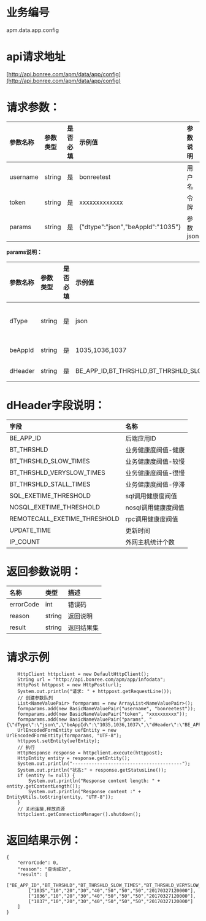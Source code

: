 # 业务编号

apm.data.app.config

# api请求地址

[http://api.bonree.com/apm/data/app/config](http://api.bonree.com/apm/data/app/config)

# 请求参数：

| 参数名称 | 参数类型 | 是否必填 | 示例值 | 参数说明 |
| :--- | :--- | :--- | :--- | :--- |
| username | string | 是 | bonreetest | 用户名 |
| token | string | 是 | xxxxxxxxxxxxx | 令牌 |
| params | string | 是 | {"dtype":"json","beAppId":"1035"} | 参数json |

**params说明：**

| 参数名称 | 参数类型 | 是否必填 | 示例值 | 参数说明 |
| :--- | :--- | :--- | :--- | :--- |
| dType | string | 是 | json | 数据类型\(csv、json\) |
| beAppId | string | 是 | 1035,1036,1037 | 后端应用ID |
| dHeader | string | 是 | BE\_APP\_ID,BT\_THRSHLD,BT\_THRSHLD\_SLOW\_TIMES,BT\_THRSHLD\_VERYSLOW\_TIMES,BT\_THRSHLD\_STALL\_TIMES,SQL\_EXETIME\_THRESHOLD,NOSQL\_EXETIME\_THRESHOLD,REMOTECALL\_EXETIME\_THRESHOLD,UPDATE\_TIME | 指标数据项 |

# dHeader字段说明：

| 字段 | 名称 |
| :--- | :--- |
| BE\_APP\_ID | 后端应用ID |
| BT\_THRSHLD | 业务健康度阀值-健康 |
| BT\_THRSHLD\_SLOW\_TIMES | 业务健康度阀值-较慢 |
| BT\_THRSHLD\_VERYSLOW\_TIMES | 业务健康度阀值-很慢 |
| BT\_THRSHLD\_STALL\_TIMES | 业务健康度阀值-停滞 |
| SQL\_EXETIME\_THRESHOLD | sql调用健康度阀值 |
| NOSQL\_EXETIME\_THRESHOLD | nosql调用健康度阀值 |
| REMOTECALL\_EXETIME\_THRESHOLD | rpc调用健康度阀值 |
| UPDATE\_TIME | 更新时间 |
| IP\_COUNT | 外网主机统计个数 |

# 返回参数说明：

| 名称 | 类型 | 描述 |
| :--- | :--- | :--- |
| errorCode | int | 错误码 |
| reason | string | 返回说明 |
| result | string | 返回结果集 |

# 请求示例

```
    HttpClient httpclient = new DefaultHttpClient();
    String url = "http://api.bonree.com/apm/app/infodata";
    HttpPost httppost = new HttpPost(url);
    System.out.println("请求: " + httppost.getRequestLine());
    // 创建参数队列
    List<NameValuePair> formparams = new ArrayList<NameValuePair>();
    formparams.add(new BasicNameValuePair("username", "bonreetest"));
    formparams.add(new BasicNameValuePair("token", "xxxxxxxxxx"));
    formparams.add(new BasicNameValuePair("params", "{\"dType\":\"json\",\"beAppId\":\"1035,1036,1037\",\"dHeader\":\"BE_APP_ID,BT_THRSHLD,BT_THRSHLD_SLOW_TIMES,BT_THRSHLD_VERYSLOW_TIMES,BT_THRSHLD_STALL_TIMES,SQL_EXETIME_THRESHOLD,NOSQL_EXETIME_THRESHOLD,REMOTECALL_EXETIME_THRESHOLD,UPDATE_TIME\"}"));
    UrlEncodedFormEntity uefEntity = new UrlEncodedFormEntity(formparams, "UTF-8");
    httppost.setEntity(uefEntity);
    // 执行
    HttpResponse response = httpclient.execute(httppost);
    HttpEntity entity = response.getEntity();
    System.out.println("----------------------------------------");
    System.out.println("状态:" + response.getStatusLine());
    if (entity != null) {
        System.out.println("Response content length: " + entity.getContentLength());
        System.out.println("Response content :" + EntityUtils.toString(entity, "UTF-8"));
    }
    // 关闭连接,释放资源
    httpclient.getConnectionManager().shutdown();
```

# 返回结果示例：

```
{
    "errorCode": 0,
    "reason": "查询成功",
    "result": [
        ["BE_APP_ID","BT_THRSHLD","BT_THRSHLD_SLOW_TIMES","BT_THRSHLD_VERYSLOW_TIMES","BT_THRSHLD_STALL_TIMES","SQL_EXETIME_THRESHOLD","NOSQL_EXETIME_THRESHOLD","REMOTECALL_EXETIME_THRESHOLD","UPDATE_TIME"],
        ["1035","10","20","30","40","50","50","50","20170327120000"],
        ["1036","10","20","30","40","50","50","50","20170327120000"],
        ["1037","10","20","30","40","50","50","50","20170327120000"]
    ]
}
```



